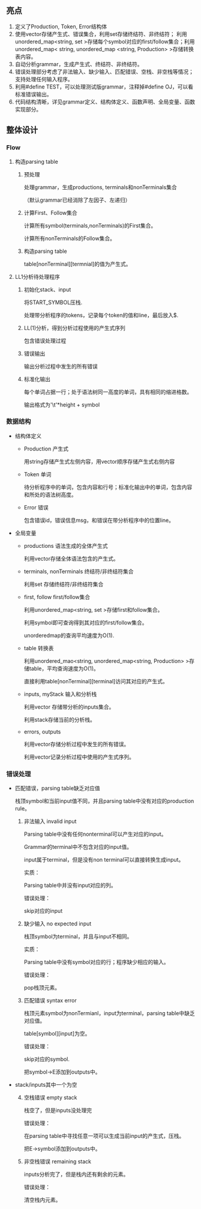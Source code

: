 ## 亮点

1. 定义了Production, Token, Error结构体
2. 使用vector存储产生式、错误集合，利用set存储终结符、非终结符；
利用unordered_map<string, set<string> >存储每个symbol对应的first/follow集合；利用unordered_map< string, unordered_map <string, Production> >存储转换表内容。
3. 自动分析grammar，生成产生式、终结符、非终结符。
4. 错误处理部分考虑了非法输入、缺少输入、匹配错误、空栈、非空栈等情况；支持处理任何输入程序。
5. 利用#define TEST，可以处理测试版grammar，注释掉#define OJ，可以看标准错误输出。
6. 代码结构清晰，详见grammar定义、结构体定义、函数声明、全局变量、函数实现部分。
  
## 整体设计
  
### Flow
1. 构造parsing table
    1. 预处理
  
        处理grammar，生成productions, terminals和nonTerminals集合
  
       （默认grammar已经消除了左因子、左递归）
  
    2. 计算First、Follow集合
  
        计算所有symbol(terminals,nonTerminals)的First集合。
  
        计算所有nonTerminals的Follow集合。
    3. 构造parsing table
  
        table[nonTerminal][termnial]的值为产生式。
  
2. LL1分析待处理程序
    1. 初始化stack、input
  
        将START_SYMBOL压栈.
  
        处理带分析程序的tokens，记录每个token的值和line，最后放入$.
  
    2. LL(1)分析，得到分析过程使用的产生式序列
  
        包含错误处理过程
  
    3. 错误输出
  
        输出分析过程中发生的所有错误
  
    4. 标准化输出
  
        每个单词占据一行；处于语法树同一高度的单词，具有相同的缩进格数。
  
        输出格式为'\t'*height +  symbol
### 数据结构
- 结构体定义
  - Production 产生式
  
    用string存储产生式左侧内容，用vector<string>顺序存储产生式右侧内容
  - Token 单词
  
    待分析程序中的单词，包含内容和行号；标准化输出中的单词，包含内容和所处的语法树高度。
  - Error 错误
  
    包含错误id，错误信息msg，和错误在带分析程序中的位置line。
- 全局变量
  - productions 语法生成的全体产生式
  
      利用vector<Production>存储全体语法包含的产生式。
  - terminals, nonTerminals  终结符/非终结符集合
  
      利用set<string> 存储终结符/非终结符集合
  - first, follow first/follow集合
  
      利用unordered_map<string, set<string> >存储first和follow集合。
  
      利用symbol即可查询得到其对应的first/follow集合。
  
      unorderedmap的查询平均速度为O(1).
  - table 转换表
  
      利用unordered_mao<string, unordered_map<string, Production> >存储table，平均查询速度为O(1)。
  
      直接利用table[nonTerminal][terminal]访问其对应的产生式。
  - inputs, myStack 输入和分析栈
  
      利用vector<Token> 存储带分析的inputs集合。
  
      利用stack<string>存储当前的分析栈。
  - errors, outputs
  
      利用vector<Error>存储分析过程中发生的所有错误。
  
      利用vector<Production>记录分析过程中使用的产生式序列。
### 错误处理
- 匹配错误，parsing table缺乏对应值
  
    栈顶symbol和当前input值不同，并且parsing table中没有对应的production rule。
  
  1. 非法输入  invalid input 
  
      Parsing table中没有任何nonterminal可以产生对应的input。
  
      Grammar的terminal中不包含对应的input值。
  
      input属于terminal，但是没有non terminal可以直接转换生成input。
  
      实质：
  
      Parsing table中并没有input对应的列。
  
      错误处理：
  
      skip对应的input
  
  2. 缺少输入 no expected input
  
      栈顶symbol为terminal，并且与input不相同。
  
      实质：
  
      Parsing table中没有symbol对应的行；程序缺少相应的输入。
  
      错误处理：
  
      pop栈顶元素。
  
  3. 匹配错误  syntax error
  
      栈顶元素symbol为nonTermianl，input为terminal，parsing table中缺乏对应值。
  
      table[symbol][input]为空。
  
      错误处理：
  
      skip对应的symbol.
  
      把symbol->E添加到outputs中。
  
- stack/inputs其中一个为空
  
  4. 空栈错误    empty stack
  
      栈空了，但是inputs没处理完
  
      错误处理：
  
      在parsing table中寻找任意一项可以生成当前input的产生式，压栈。
  
      把E->symbol添加到outputs中。
  
  5. 非空栈错误   remaining stack
  
      inputs分析完了，但是栈内还有剩余的元素。
  
      错误处理：
  
      清空栈内元素。
